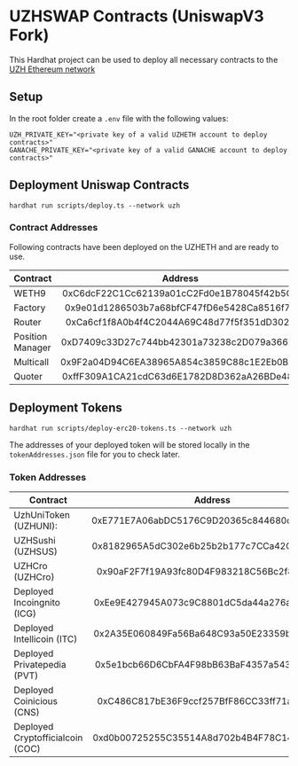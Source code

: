 # UZHSWAP Contracts (UniswapV3 Fork)

This Hardhat project can be used to deploy all necessary contracts to
the [UZH Ethereum network](http://uzheth.business.uzh.ch)

## Setup

In the root folder create a `.env` file with the following values:

    UZH_PRIVATE_KEY="<private key of a valid UZHETH account to deploy contracts>"  
    GANACHE_PRIVATE_KEY="<private key of a valid GANACHE account to deploy contracts>"  
  
## Deployment  Uniswap Contracts

```  
hardhat run scripts/deploy.ts --network uzh  
```  

### Contract Addresses

Following contracts have been deployed on the UZHETH and are ready to use.

| Contract        | Address     |  
| ------------- |:-------------:|  
| WETH9         | 0xC6dcF22C1Cc62139a01cC2Fd0e1B78045f42b5C4    |  
| Factory       | 0x9e01d1286503b7a68bfCF47fD6e5428Ca8516f76    |   
| Router        | 0xCa6cf1f8A0b4f4C2044A69C48d77f5f351dD3029    |   
| Position Manager   | 0xD7409c33D27c744bb42301a73238c2D079a36649 |   
| Multicall   | 0x9F2a04D94C6EA38965A854c3859C88c1E2Eb0BA0 |   
| Quoter   | 0xffF309A1CA21cdC63d6E1782D8D362aA26BDe480 |

## Deployment Tokens

```  
hardhat run scripts/deploy-erc20-tokens.ts --network uzh  
```  

The addresses of your deployed token will be stored locally in the `tokenAddresses.json` file for you to check later.

### Token Addresses

| Contract        | Address     |  
| ------------- |:-------------:| 
| UzhUniToken (UZHUNI):  | 0xE771E7A06abDC5176C9D20365c844680dC75b173|
| UZHSushi (UZHSUS) | 0x8182965A5dC302e6b25b2b177c7CCa42C5099795 |
| UZHCro (UZHCro) | 0x90aF2F7f19A93fc80D4F983218C56Bc2f8544989 |
| Deployed Incoingnito (ICG)| 0xEe9E427945A073c9C8801dC5da44a276aF339333|
|Deployed Intellicoin (ITC)| 0x2A35E060849Fa56Ba648C93a50E23359b5d14515 |
| Deployed Privatepedia (PVT) | 0x5e1bcb66D6CbFA4F98bB63BaF4357a543232BFbc | 
| Deployed Coinicious (CNS) |  0xC486C817bE36F9ccf257BfF86CC33ff71a69D651 |
| Deployed Cryptofficialcoin (COC) | 0xd0b00725255C35514A8d702b4B4F78C141E8B5eF |
